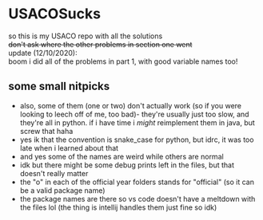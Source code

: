 # USACOSucks

so this is my USACO repo with all the solutions  
~~don't ask where the other problems in section one went~~  
update (12/10/2020):  
boom i did all of the problems in part 1, with good variable names too!  

## some small nitpicks

* also, some of them (one or two) don't actually work (so if you were looking to leech off of me, too bad)- they're usually just too slow, and they're all in python. if i have time i *might* reimplement them in java, but screw that haha
* yes ik that the convention is snake_case for python, but idrc, it was too late when i learned about that  
* and yes some of the names are weird while others are normal
* idk but there might be some debug prints left in the files, but that doesn't really matter
* the "o" in each of the official year folders stands for "official" (so it can be a valid package name)
* the package names are there so vs code doesn't have a meltdown with the files lol (the thing is intellij handles them just fine so idk)
